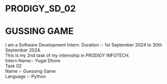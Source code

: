 # PRODIGY_SD_02
# GUSSING GAME
I am a Software Development Intern. Duration :- 1st September 2024 to 30th September 2024.
<br>
This is my 2nd task of my internship in PRODIGY INFOTECH.
<br>
Intern Name:- Yugal Dhore
<br>
Task 02
<br>
Name :- Guessing Game
<br>
Language :- Python

